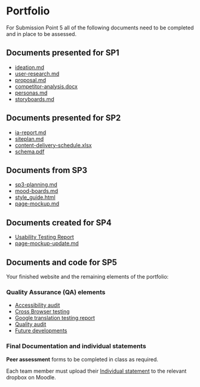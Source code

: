 # Portfolio

For Submission Point 5 all of the following documents need to be completed and in place to be assessed.

## Documents presented for SP1

- [ideation.md](1_User_and_Competitor_Research/ideation.md)
- [user-research.md](1_User_and_Competitor_Research/user-research.md)
- [proposal.md](1_User_and_Competitor_Research/proposal.md)
- [competitor-analysis.docx](1_User_and_Competitor_Research/competitor-analysis.docx)
- [personas.md](1_User_and_Competitor_Research/personas.md)
- [storyboards.md](1_User_and_Competitor_Research/storyboards.md)

## Documents presented for SP2

- [ia-report.md](2_IA_and_Content_Strategy/ia-report.md)
- [siteplan.md](2_IA_and_Content_Strategy/siteplan.md)
- [content-delivery-schedule.xlsx](2_IA_and_Content_Strategy/content-delivery-schedule.xlsx)
- [schema.pdf](2_IA_and_Content_Strategy/schema.pdf)

## Documents from SP3

- [sp3-planning.md](3_Design_&_Prototyping/sp3-planning.md)
- [mood-boards.md](3_Design_&_Prototyping/mood-boards.md)
- [style_guide.html](3_Design_&_Prototyping/styleguide/style_guide.html)
- [page-mockup.md](3_Design_&_Prototyping/page-mockup.md)

## Documents created for SP4

- [Usability Testing Report](4_Usability_Testing/usability_testing_report.md)
- [page-mockup-update.md](4_Usability_Testing/page-mockup-update.md)

## Documents and code for SP5

Your finished website and the remaining elements of the portfolio:

### Quality Assurance (QA) elements

- [Accessibility audit](5_QA_and_The_Guide/accessibility.pdf)
- [Cross Browser testing](5_QA_and_The_Guide/browser_testing.md)
- [Google translation testing report](5_QA_and_The_Guide/internationalisation.md)
- [Quality audit](5_QA_and_The_Guide/quality_audit.md)
- [Future developments](5_QA_and_The_Guide/future.md)

### Final Documentation and individual statements

**Peer assessment** forms to be completed in class as required.

Each team member must upload their [Individual statement](5_QA_and_The_Guide/individual_statement.docx) to the relevant dropbox on Moodle.
